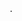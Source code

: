                               .                                                                                                                                                                                                                                                                                                                                                                                                                                         
   
    
    
             
      
    
   
